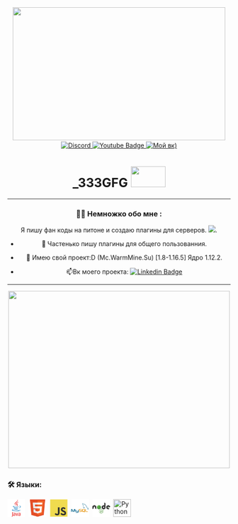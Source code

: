 <div id="header" align="center">
  <img src="https://media.giphy.com/media/rFfmUWVMOyKVG/giphy.gif" width="480" height="300"/>
  <div id="badges">
    <a href="https://discord.gg/E3WJ5zaMb8">
      <img src="https://img.shields.io/badge/Discord-blue" alt="Discord"/>
    </a>
    <a href="https://www.youtube.com/channel/UCUa8iZS_x1asUCjJeHvvRQQ">
      <img src="https://img.shields.io/badge/YouTube-red?style=for-the-badge&logo=youtube&logoColor=white" alt="Youtube Badge"/>
    </a>
    <a href="https://vk.com/bigblackmonke">
      <img src="https://img.shields.io/badge/%D0%92-%D0%BA%D0%BE%D0%BD%D1%82%D0%B0%D0%BA%D1%82%D0%B5-blue" alt="Мой вк)"/>
    </a>
    
   <h1>
  _333GFG
    <img src="https://media.giphy.com/media/cxPtMDHG8Ljry/giphy.gif" width="78" height="47"/>
</div>

---
### :woman_technologist: Немножко обо мне :
Я пишу фан коды на питоне и создаю плагины для серверов. <img src="https://media.giphy.com/media/SnVZO1N0Wo6u4/giphy.gif" width="30">.
- :green_book: Частенько пишу плагины для общего пользованния.

- :closed_book: Имею свой проект:D (Mc.WarmMine.Su) [1.8-1.16.5] Ядро 1.12.2.
- :mailbox:Вк моего  проекта: [![Linkedin Badge](https://img.shields.io/badge/-Контакте-blue?style=flat&logo=Vk&logoColor=white)](https://vk.com/warmmineo)

---
  </h1>
</div>
<div align="center">
  <img src="https://media.giphy.com/media/8t0Ky79zROgeY/giphy.gif" width="500" height="400"/>
</div>


### :hammer_and_wrench: Языки:
<div>
  <img src="https://github.com/devicons/devicon/blob/master/icons/java/java-original-wordmark.svg" title="Java" alt="Java" width="40" height="40"/>&nbsp;
  <img src="https://github.com/devicons/devicon/blob/master/icons/html5/html5-original.svg" title="HTML5" alt="HTML" width="40" height="40"/>&nbsp;
  <img src="https://github.com/devicons/devicon/blob/master/icons/javascript/javascript-original.svg" title="JavaScript" alt="JavaScript" width="40" height="40"/>&nbsp;
  <img src="https://github.com/devicons/devicon/blob/master/icons/mysql/mysql-original-wordmark.svg" title="MySQL"  alt="MySQL" width="40" height="40"/>&nbsp;
  <img src="https://github.com/devicons/devicon/blob/master/icons/nodejs/nodejs-original-wordmark.svg" title="NodeJS" alt="NodeJS" width="40" height="40"/>&nbsp;
  <img src="https://pic.rutubelist.ru/user/5c/34/5c34ee4a7766551ce8014dd6734c8dbe.jpg" title="Python" **alt="Git" width="40" height="40"/>


<!-- BLOG-POST-LIST:START -->
<!-- BLOG-POST-LIST:END -->


